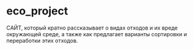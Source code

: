 # eco_project
САЙТ, который кратно рассказывает о видах отходов и их вреде окружающей среде, а также как предлагает варианты сортировки и переработки этих отходов.
